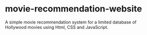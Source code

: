 # movie-recommendation-website

A simple movie recommendation system for a limited database of Hollywood movies using Html, CSS and JavaScript.
